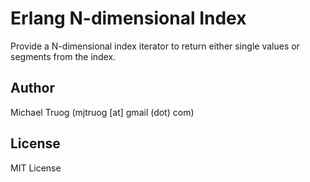 Erlang N-dimensional Index
==========================

Provide a N-dimensional index iterator to return either single values or
segments from the index.

Author
------

Michael Truog (mjtruog [at] gmail (dot) com)

License
-------

MIT License
